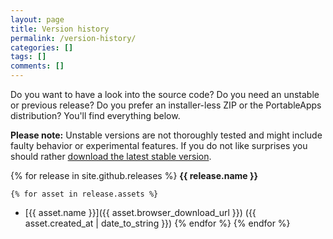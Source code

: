 ```yaml
---
layout: page
title: Version history
permalink: /version-history/
categories: []
tags: []
comments: []
---
```

Do you want to have a look into the source code? 
Do you need an unstable or previous release? 
Do you prefer an installer-less ZIP or the PortableApps distribution?
You'll find everything below.

**Please note:** Unstable versions are not thoroughly tested and might include faulty behavior or experimental features. If you do not like surprises you should rather [download the latest stable version](/downloads/).
 
{% for release in site.github.releases %}
**{{ release.name }}**

	{% for asset in release.assets %}
- [{{ asset.name }}]({{ asset.browser_download_url }}) ({{ asset.created_at | date_to_string }})
 	{% endfor %}
{% endfor %}
 
